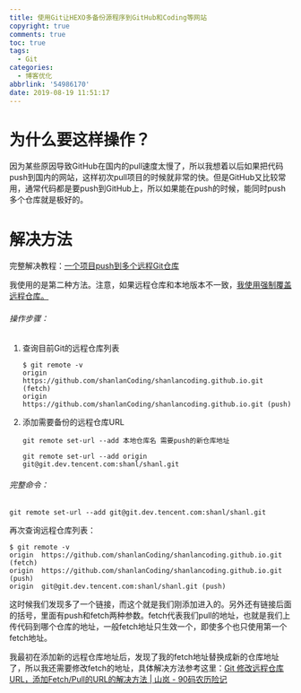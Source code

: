```yaml
---
title: 使用Git让HEXO多备份源程序到GitHub和Coding等网站
copyright: true
comments: true
toc: true
tags:
  - Git
categories:
  - 博客优化
abbrlink: '54986170'
date: 2019-08-19 11:51:17
---
```


# 为什么要这样操作？

因为某些原因导致GitHub在国内的pull速度太慢了，所以我想着以后如果把代码push到国内的网站，这样初次pull项目的时候就非常的快。但是GitHub又比较常用，通常代码都是要push到GitHub上，所以如果能在push的时候，能同时push多个仓库就是极好的。

# 解决方法

完整解决教程：[一个项目push到多个远程Git仓库]( https://segmentfault.com/a/1190000011294144)

我使用的是第二种方法。注意，如果远程仓库和本地版本不一致，[我使用强制覆盖远程仓库。](https://www.cnblogs.com/davidgu/p/9072493.html)

###### 操作步骤：

1. 查询目前Git的远程仓库列表

   ```shell
   $ git remote -v
   origin  https://github.com/shanlanCoding/shanlancoding.github.io.git (fetch)
   origin  https://github.com/shanlanCoding/shanlancoding.github.io.git (push)
   ```
   
2. 添加需要备份的远程仓库URL

   `git remote set-url --add 本地仓库名 需要push的新仓库地址` 

   ```shell
   git remote set-url --add origin git@git.dev.tencent.com:shanl/shanl.git
   ```

###### 完整命令：

```shell
git remote set-url --add git@git.dev.tencent.com:shanl/shanl.git
```

再次查询远程仓库列表：

```shell
$ git remote -v
origin  https://github.com/shanlanCoding/shanlancoding.github.io.git (fetch)
origin  https://github.com/shanlanCoding/shanlancoding.github.io.git (push)
origin  git@git.dev.tencent.com:shanl/shanl.git (push)
```

这时候我们发现多了一个链接，而这个就是我们刚添加进入的。另外还有链接后面的括号，里面有push和fetch两种参数。fetch代表我们pull的地址，也就是我们上传代码到哪个仓库的地址，一般fetch地址只生效一个，即使多个也只使用第一个fetch地址。

我最初在添加新的远程仓库地址后，发现了我的fetch地址替换成新的仓库地址了，所以我还需要修改fetch的地址，具体解决方法参考这里：[Git 修改远程仓库URL，添加Fetch/Pull的URL的解决方法 | 山岚 - 90码农历险记]( https://shanlan.netlify.com/post/58974e7c.html)

